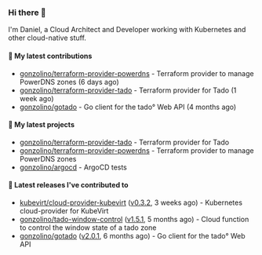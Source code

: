 ### Hi there 👋

I'm Daniel, a Cloud Architect and Developer working with Kubernetes and other cloud-native stuff.

#### 👷 My latest contributions

- [gonzolino/terraform-provider-powerdns](https://github.com/gonzolino/terraform-provider-powerdns) - Terraform provider to manage PowerDNS zones (6 days ago)
- [gonzolino/terraform-provider-tado](https://github.com/gonzolino/terraform-provider-tado) - Terraform provider for Tado (1 week ago)
- [gonzolino/gotado](https://github.com/gonzolino/gotado) - Go client for the tado° Web API (4 months ago)

#### 🌱 My latest projects

- [gonzolino/terraform-provider-tado](https://github.com/gonzolino/terraform-provider-tado) - Terraform provider for Tado
- [gonzolino/terraform-provider-powerdns](https://github.com/gonzolino/terraform-provider-powerdns) - Terraform provider to manage PowerDNS zones
- [gonzolino/argocd](https://github.com/gonzolino/argocd) - ArgoCD tests

#### 🔭 Latest releases I've contributed to

- [kubevirt/cloud-provider-kubevirt](https://github.com/kubevirt/cloud-provider-kubevirt) ([v0.3.2](https://github.com/kubevirt/cloud-provider-kubevirt/releases/tag/v0.3.2), 3 weeks ago) - Kubernetes cloud-provider for KubeVirt
- [gonzolino/tado-window-control](https://github.com/gonzolino/tado-window-control) ([v1.5.1](https://github.com/gonzolino/tado-window-control/releases/tag/v1.5.1), 5 months ago) - Cloud function to control the window state of a tado zone
- [gonzolino/gotado](https://github.com/gonzolino/gotado) ([v2.0.1](https://github.com/gonzolino/gotado/releases/tag/v2.0.1), 6 months ago) - Go client for the tado° Web API
